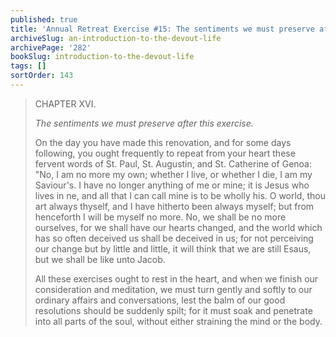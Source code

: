 ```yaml
---
published: true
title: 'Annual Retreat Exercise #15: The sentiments we must preserve after the conclusion'
archiveSlug: an-introduction-to-the-devout-life
archivePage: '282'
bookSlug: introduction-to-the-devout-life
tags: []
sortOrder: 143
---
```


> CHAPTER XVI.
>
> *The sentiments we must preserve after this exercise.*
>
> On the day you have made this renovation, and for some days following, you ought frequently to repeat from your heart these fervent words of St. Paul, St. Augustin, and St. Catherine of Genoa: "No, I am no more my own; whether I live, or whether I die, I am my Saviour's. I have no longer anything of me or mine; it is Jesus who lives in ne, and all that I can call mine is to be wholly his. O world, thou art always thyself, and I have hitherto been always myself; but from henceforth I will be myself no more. No, we shall be no more ourselves, for we shall have our hearts changed, and the world which has so often deceived us shall be deceived in us; for not perceiving our change but by little and little, it will think that we are still Esaus, but we shall be like unto Jacob.
>
> All these exercises ought to rest in the heart, and when we finish our consideration and meditation, we must turn gently and softly to our ordinary affairs and conversations, lest the balm of our good resolutions should be suddenly spilt; for it must soak and penetrate into all parts of the soul, without either straining the mind or the body.
